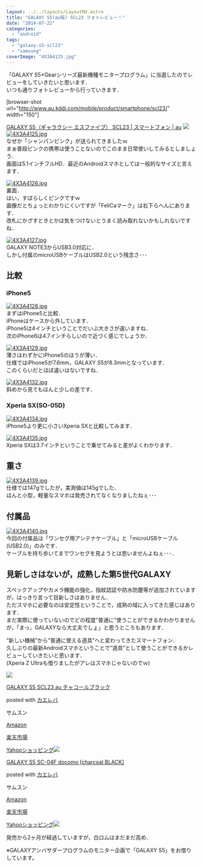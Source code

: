 ```yaml
---
layout: ../../layouts/LayoutMd.astro
title: "GALAXY S5(au版) SCL23 フォトレビュー！"
date: "2014-07-22"
categories: 
  - "android"
tags: 
  - "galaxy-s5-scl23"
  - "samsung"
coverImage: "4X3A4125.jpg"
---
```


「GALAXY S5×Gearシリーズ最新機種モニタープログラム」に当選したのでレビューをしていきたいと思います．  
いつも通りフォトレビューから行っていきます．

\[browser-shot url="http://www.au.kddi.com/mobile/product/smartphone/scl23/" width="150"\]

[GALAXY S5（ギャラクシー エスファイブ） SCL23 | スマートフォン | au](http://www.au.kddi.com/mobile/product/smartphone/scl23/) [![](images/4X3A4125.jpg)![4X3A4125.jpg](images/14712403804_8a829b8c8f_b.jpg)](http://b.hatena.ne.jp/entry/http://www.au.kddi.com/mobile/product/smartphone/scl23/)  
なぜか「シャンパンピンク」が送られてきましたｗ  
まぁ普段ピンクの携帯は使うことないのでこのまま日常使いしてみるとしましょう．  
画面は5.1インチフルHD．最近のAndroidスマホとしては一般的なサイズと言えます．

[![4X3A4126.jpg](images/14714784465_e0c7573990_b.jpg)](https://www.flickr.com/photos/67522130@N08/14714784465/ "4X3A4126.jpg")  
裏面．  
はい，すばらしくピンクですｗ  
画像だとちょっとわかりにくいですが「FeliCaマーク」は右下らへんにあります．  
改札にかざすときとかは気をつけないとうまく読み取れないかもしれないですね．

[![4X3A4127.jpg](images/14734654543_7ba0c1885a_b.jpg)](https://www.flickr.com/photos/67522130@N08/14734654543/ "4X3A4127.jpg")  
GALAXY NOTE3からUSB3.0対応に．  
しかし付属のmicroUSBケーブルはUSB2.0という残念さ･･･

## 比較

### iPhone5

[![4X3A4128.jpg](images/14712406924_1822c2bb86_b.jpg)](https://www.flickr.com/photos/67522130@N08/14712406924/ "4X3A4128.jpg")  
まずはiPhone5と比較．  
iPhoneはケースから外しています．  
iPhone5は4インチということでだいぶ大きさが違いますね．  
次のiPhone6は4.7インチらしいので近づく感じでしょうか．

[![4X3A4129.jpg](images/14691800526_e78a2af2cb_b.jpg)](https://www.flickr.com/photos/67522130@N08/14691800526/ "4X3A4129.jpg")  
薄さはわずかにiPhone5のほうが薄い．  
仕様ではiPhone5が7.6mm，GALAXY S5が8.3mmとなっています．  
このくらいだとほぼ違いはないですね．

[![4X3A4132.jpg](images/14711617661_7bd4f791dd_b.jpg)](https://www.flickr.com/photos/67522130@N08/14711617661/ "4X3A4132.jpg")  
斜めから見てもほんと少しの差です．

### Xperia SX(SO-05D)

[![4X3A4134.jpg](images/14528121260_a8a59f9b19_b.jpg)](https://www.flickr.com/photos/67522130@N08/14528121260/ "4X3A4134.jpg")  
iPhone5より更に小さいXperia SXと比較してみます．

[![4X3A4135.jpg](images/14528352077_4fafff383e_b.jpg)](https://www.flickr.com/photos/67522130@N08/14528352077/ "4X3A4135.jpg")  
Xperia SXは3.7インチということで乗せてみると差がよくわかります．

## 重さ

[![4X3A4139.jpg](images/14714790195_19488969a3_b.jpg)](https://www.flickr.com/photos/67522130@N08/14714790195/ "4X3A4139.jpg")  
仕様では147gでしたが，実測値は145gでした．  
ほんと小型，軽量なスマホは発売されてなくなりましたねぇ･･･

## 付属品

[![4X3A4140.jpg](images/14528151628_5b50138547_b.jpg)](https://www.flickr.com/photos/67522130@N08/14528151628/ "4X3A4140.jpg")  
今回の付属品は「ワンセグ用アンテナケーブル」と「microUSBケーブル(USB2.0)」のみです．  
ケーブルを持ち歩いてまでワンセグを見ようとは思いませんよねぇ･･･．

## 見新しさはないが，成熟した第5世代GALAXY

スペックアップやカメラ機能の強化，指紋認証や防水防塵等が追加されていますが，はっきり言って目新しさはありません．  
ただスマホに必要なのは安定性ということで，成熟の域に入ってきた感じはあります．  
まだ実際に使っていないのでどの程度”普通に”使うことができるかわかりませんが，「まっ，GALAXYなら大丈夫でしょ」と思うところもあります．

“新しい機械”から”普通に使える道具”へと変わってきたスマートフォン．  
久しぶりの最新Androidスマホということで”道具”として使うことができるかレビューしていきたいと思います．  
(Xperia Z Ultraも借りましたがアレはスマホじゃないのでｗ)

[![](images/51Hulg%2BmtyL._SL160_.jpg)](https://www.amazon.co.jp/exec/obidos/ASIN/B00KXVOP3O/mizuka123-22/ref=nosim/)

[GALAXY S5 SCL23 au チャコールブラック](https://www.amazon.co.jp/exec/obidos/ASIN/B00KXVOP3O/mizuka123-22/ref=nosim/)

posted with [カエレバ](http://kaereba.com)

サムスン

[Amazon](http://www.amazon.co.jp/gp/search?keywords=GALAXY%20S5%20SCL23%20au%20%83%60%83%83%83R%81%5B%83%8B%83u%83%89%83b%83N&__mk_ja_JP=%83J%83%5E%83J%83i&tag=mizuka123-22 "アマゾン")

[楽天市場](http://hb.afl.rakuten.co.jp/hgc/032b53ee.4b34c5ee.0f4a541e.f440145e/?pc=http%3A%2F%2Fsearch.rakuten.co.jp%2Fsearch%2Fmall%2FGALAXY%2520S5%2520SCL23%2520au%2520%25E3%2583%2581%25E3%2583%25A3%25E3%2582%25B3%25E3%2583%25BC%25E3%2583%25AB%25E3%2583%2596%25E3%2583%25A9%25E3%2583%2583%25E3%2582%25AF%2F-%2Ff.1-p.1-s.1-sf.0-st.A-v.2%3Fx%3D0%26scid%3Daf_ich_link_urltxt%26m%3Dhttp%3A%2F%2Fm.rakuten.co.jp%2F "楽天市場")

[Yahooショッピング![](images/5111S0sIUCL._SL160_.jpg)](//ck.jp.ap.valuecommerce.com/servlet/referral?sid=3066752&pid=881990642&vc_url=http%3A%2F%2Fshopping.search.yahoo.co.jp%2Fsearch%3FuIv%3Don%26ei%3DUTF-8%26tab_ex%3Dcommerce%26slider%3D0%26va%3DGALAXY%2520S5%2520SCL23%2520au%2520%25E3%2583%2581%25E3%2583%25A3%25E3%2582%25B3%25E3%2583%25BC%25E3%2583%25AB%25E3%2583%2596%25E3%2583%25A9%25E3%2583%2583%25E3%2582%25AF "Yahooショッピング")

[GALAXY S5 SC-04F docomo \[charcoal BLACK\]](https://www.amazon.co.jp/exec/obidos/ASIN/B00KYHZHFW/mizuka123-22/ref=nosim/)

posted with [カエレバ](http://kaereba.com)

サムスン

[Amazon](http://www.amazon.co.jp/gp/search?keywords=GALAXY%20S5%20SC-04F%20docomo%20%5Bcharcoal%20BLACK%5D&__mk_ja_JP=%83J%83%5E%83J%83i&tag=mizuka123-22 "アマゾン")

[楽天市場](http://hb.afl.rakuten.co.jp/hgc/032b53ee.4b34c5ee.0f4a541e.f440145e/?pc=http%3A%2F%2Fsearch.rakuten.co.jp%2Fsearch%2Fmall%2FGALAXY%2520S5%2520SC-04F%2520docomo%2520%255Bcharcoal%2520BLACK%255D%2F-%2Ff.1-p.1-s.1-sf.0-st.A-v.2%3Fx%3D0%26scid%3Daf_ich_link_urltxt%26m%3Dhttp%3A%2F%2Fm.rakuten.co.jp%2F "楽天市場")

[Yahooショッピング![](//ad.jp.ap.valuecommerce.com/servlet/gifbanner?sid=3066752&pid=881990642)](//ck.jp.ap.valuecommerce.com/servlet/referral?sid=3066752&pid=881990642&vc_url=http%3A%2F%2Fshopping.search.yahoo.co.jp%2Fsearch%3FuIv%3Don%26ei%3DUTF-8%26tab_ex%3Dcommerce%26slider%3D0%26va%3DGALAXY%2520S5%2520SC-04F%2520docomo%2520%255Bcharcoal%2520BLACK%255D "Yahooショッピング")

発売から2ヶ月が経過していますが，白ロムはまだまだ高め．

※GALAXYアンバサダープログラムのモニター企画で「GALAXY S5」をお借りしています。
